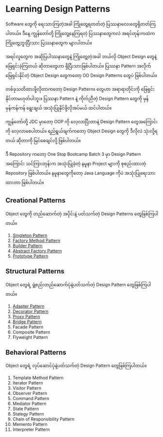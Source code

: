 # Learning Design Patterns

Software တွေကို ရေးသားကြတဲ့အခါ ကြုံတွေ့ရတတ်တဲ့ ပြဿနာလေးတွေရှိတတ်ကြပါတယ်။ ဒီနေ့ ကျွန်တော်တို့ ကြုံတွေ့နေကြရတဲ့ ပြဿနာတွေကလဲ အရင်တုန်းကထဲက ကြုံတွေ့ဘူးပြီးသား ပြဿနာတွေက များပါတယ်။ 

အရင်လူတွေက အဆိုပြပါဿနာတွေနဲ့ ကြုံတွေ့တဲ့အခါ ဘယ်လို Object Design တွေနဲ့ ဖြေရှင်းခဲ့ကြတယ် ဆိုတာတွေဟာ ရှိပြီးသားဖြစ်ပါတယ်။ ပြဿနာ Pattern အလိုက် ဖြေရှင်းနိုင်တဲ့ Object Design တွေကတော့ OO Design Patterns တွေပဲ ဖြစ်ပါတယ်။

တစ်ခုသတိထားဖို့လိုတာကတော့ Design Patterns တွေဟာ အရာရာတိုင်းကို ဖြေရှင်းနိုင်တာမဟုတ်ပါဘူး။ ပြဿနာ Pattern နဲ့ ကိုက်ညီတဲ့ Design Pattern တွေကို မှန်မှန်ကန်ကန် ရွေးချယ် အသုံးပြုနိုင်ဖို့လိုအပ်မယ် ထင်ပါတယ်။

ကျွန်တော်တို့ JDC မှာတော့ OOP ကို လေ့လာပြီးတာနဲ့ Design Pattern တွေအကြောင်းကို လေ့လာစေပါတယ်။ ရည်ရွယ်ချက်ကတော့ Object Design တွေကို ဒီလိုလဲ သုံးလို့ရတယ် ဆိုတာကို မြင်စေချင်လို့ ဖြစ်ပါတယ်။ 

ဒီ Repository ကတော့ One Stop Bootcamp Batch 3 မှာ Design Pattern အကြောင်း သင်ကြားတုန်းက အသုံးပြုခဲ့တဲ့ နမူနာ Project များကို စုစည်းထားတဲ့ Repository ဖြစ်ပါတယ်။ နမူနာတွေကိုတော့ Java Language ကိုပဲ အသုံးပြုရေးသားထားတာ ဖြစ်ပါတယ်။


## Creational Patterns

Object တွေကို တည်ဆောက်တဲ့ အပိုင်းနဲ့ ပတ်သက်တဲ့ Design Patterns တွေဖြစ်ကြပါတယ်။

1. [Singleton Pattern](p01_singleton)
2. [Factory Method Pattern](p02_factory_method)
3. [Builder Pattern](p03_builder)
4. [Abstract Factory Pattern](p04_abstract_factory)
5. [Prototype Pattern](p05_prototype) 

## Structural Patterns

Object တွေရဲ့ ဖွဲ့စည်းတည်ဆောက်ပုံနဲ့ပတ်သက်တဲ့ Design Pattern တွေဖြစ်ကြပါတယ်။

1. [Adapter Pattern](p06_adapter)
2. [Decorator Pattern](p07_decorator)
3. [Proxy Pattern](p08_proxy)
4. [Bridge Pattern](p09_bridge)
5. Facade Pattern
6. Composite Pattern
7. Flyweight Pattern

## Behavioral Patterns

Object တွေရဲ့ လုပ်ဆောင်ပုံနဲ့ပတ်သက်တဲ့ Design Pattern တွေဖြစ်ကြပါတယ်။

1. Template Method Pattern
2. Iterator Pattern
3. Visitor Pattern
4. Observer Pattern 
5. Command Pattern
6. Mediator Pattern
7. State Pattern
8. Stategy Pattern
9. Chain of Responsibility Pattern
10. Memento Pattern
11. Interpreter Pattern
